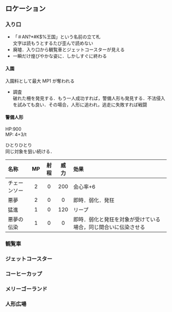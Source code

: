 ## ロケーション

### 入り口

- 「＃AN?\*#K\$%王国」という名前の立て札  
  文字は読もうとするたび歪んで読めない
- 廃墟．入り口から観覧車とジェットコースターが見える
- 一瞬だけ煌びやかな姿に．しかしすぐに終わる

#### 入園

入園料として最大 MP1 が奪われる

- 調査  
  破れた柵を発見する．もう一人成功すれば，警備人形も発見する．不法侵入を試みても良い．その場合，人形に追われ，逃走に失敗すれば戦闘

#### 警備人形

HP:900  
MP: 4+3/t

ひとりひとり  
同じ対象を狙い続ける．

| 名称         | MP  | 射程 | 威力 | 効果                                                           |
| :----------- | :-: | :--: | :--: | :------------------------------------------------------------- |
| チェーンソー |  2  |  0   | 200  | 会心率+6                                                       |
| 悪夢         |  2  |  0   |  0   | 即時．弱化．発狂                                               |
| 猛進         |  1  |  0   | 120  | リープ                                                         |
| 悪夢の伝染   |  1  |  0   |  0   | 即時．弱化と発狂を対象が受けている場合，同じ間合いに伝染させる |

### 観覧車

### ジェットコースター

### コーヒーカップ

### メリーゴーランド

### 人形広場
